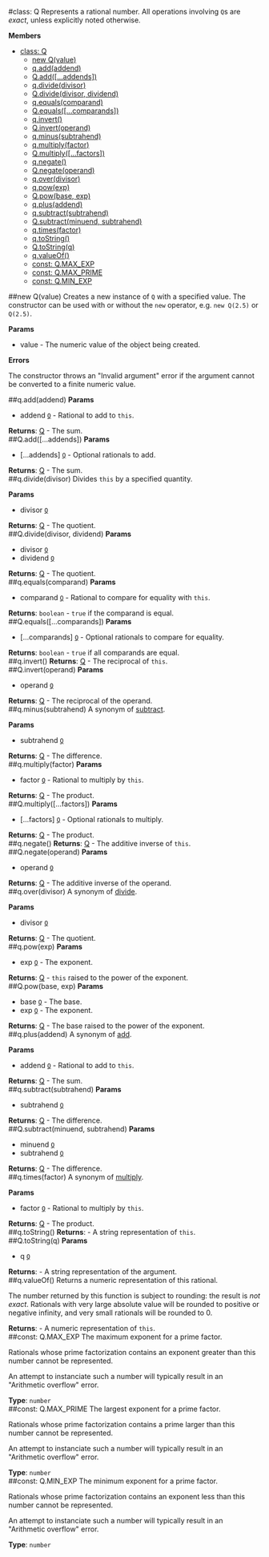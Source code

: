 <a name="Q"></a>
#class: Q
Represents a rational number. All operations involving `Q`s are *exact*, unless explicitly noted
otherwise.

**Members**

* [class: Q](#Q)
  * [new Q(value)](#new_Q)
  * [q.add(addend)](#Q#add)
  * [Q.add([...addends])](#Q.add)
  * [q.divide(divisor)](#Q#divide)
  * [Q.divide(divisor, dividend)](#Q.divide)
  * [q.equals(comparand)](#Q#equals)
  * [Q.equals([...comparands])](#Q.equals)
  * [q.invert()](#Q#invert)
  * [Q.invert(operand)](#Q.invert)
  * [q.minus(subtrahend)](#Q#minus)
  * [q.multiply(factor)](#Q#multiply)
  * [Q.multiply([...factors])](#Q.multiply)
  * [q.negate()](#Q#negate)
  * [Q.negate(operand)](#Q.negate)
  * [q.over(divisor)](#Q#over)
  * [q.pow(exp)](#Q#pow)
  * [Q.pow(base, exp)](#Q.pow)
  * [q.plus(addend)](#Q#plus)
  * [q.subtract(subtrahend)](#Q#subtract)
  * [Q.subtract(minuend, subtrahend)](#Q.subtract)
  * [q.times(factor)](#Q#times)
  * [q.toString()](#Q#toString)
  * [Q.toString(q)](#Q.toString)
  * [q.valueOf()](#Q#valueOf)
  * [const: Q.MAX_EXP](#Q.MAX_EXP)
  * [const: Q.MAX_PRIME](#Q.MAX_PRIME)
  * [const: Q.MIN_EXP](#Q.MIN_EXP)

<a name="new_Q"></a>
##new Q(value)
Creates a new instance of `Q` with a specified value.
The constructor can be used with or without the `new` operator, e.g. `new Q(2.5)` or `Q(2.5)`.

**Params**

- value  - The numeric value of the object being created.

**Errors**

The constructor throws an "Invalid argument" error if the argument cannot be converted to a
finite numeric value.  

<a name="Q#add"></a>
##q.add(addend)
**Params**

- addend <code>[Q](#Q)</code> - Rational to add to `this`.  

**Returns**: [Q](#Q) - The sum.  
<a name="Q.add"></a>
##Q.add([...addends])
**Params**

- \[...addends\] <code>[Q](#Q)</code> - Optional rationals to add.  

**Returns**: [Q](#Q) - The sum.  
<a name="Q#divide"></a>
##q.divide(divisor)
Divides `this` by a specified quantity.

**Params**

- divisor <code>[Q](#Q)</code>  

**Returns**: [Q](#Q) - The quotient.  
<a name="Q.divide"></a>
##Q.divide(divisor, dividend)
**Params**

- divisor <code>[Q](#Q)</code>  
- dividend <code>[Q](#Q)</code>  

**Returns**: [Q](#Q) - The quotient.  
<a name="Q#equals"></a>
##q.equals(comparand)
**Params**

- comparand <code>[Q](#Q)</code> - Rational to compare for equality with `this`.  

**Returns**: `boolean` - `true` if the comparand is equal.  
<a name="Q.equals"></a>
##Q.equals([...comparands])
**Params**

- \[...comparands\] <code>[Q](#Q)</code> - Optional rationals to compare for equality.  

**Returns**: `boolean` - `true` if all comparands are equal.  
<a name="Q#invert"></a>
##q.invert()
**Returns**: [Q](#Q) - The reciprocal of `this`.  
<a name="Q.invert"></a>
##Q.invert(operand)
**Params**

- operand <code>[Q](#Q)</code>  

**Returns**: [Q](#Q) - The reciprocal of the operand.  
<a name="Q#minus"></a>
##q.minus(subtrahend)
A synonym of [subtract](#Q#subtract).

**Params**

- subtrahend <code>[Q](#Q)</code>  

**Returns**: [Q](#Q) - The difference.  
<a name="Q#multiply"></a>
##q.multiply(factor)
**Params**

- factor <code>[Q](#Q)</code> - Rational to multiply by `this`.  

**Returns**: [Q](#Q) - The product.  
<a name="Q.multiply"></a>
##Q.multiply([...factors])
**Params**

- \[...factors\] <code>[Q](#Q)</code> - Optional rationals to multiply.  

**Returns**: [Q](#Q) - The product.  
<a name="Q#negate"></a>
##q.negate()
**Returns**: [Q](#Q) - The additive inverse of `this`.  
<a name="Q.negate"></a>
##Q.negate(operand)
**Params**

- operand <code>[Q](#Q)</code>  

**Returns**: [Q](#Q) - The additive inverse of the operand.  
<a name="Q#over"></a>
##q.over(divisor)
A synonym of [divide](#Q#divide).

**Params**

- divisor <code>[Q](#Q)</code>  

**Returns**: [Q](#Q) - The quotient.  
<a name="Q#pow"></a>
##q.pow(exp)
**Params**

- exp <code>[Q](#Q)</code> - The exponent.  

**Returns**: [Q](#Q) - `this` raised to the power of the exponent.  
<a name="Q.pow"></a>
##Q.pow(base, exp)
**Params**

- base <code>[Q](#Q)</code> - The base.  
- exp <code>[Q](#Q)</code> - The exponent.  

**Returns**: [Q](#Q) - The base raised to the power of the exponent.  
<a name="Q#plus"></a>
##q.plus(addend)
A synonym of [add](#Q#add).

**Params**

- addend <code>[Q](#Q)</code> - Rational to add to `this`.  

**Returns**: [Q](#Q) - The sum.  
<a name="Q#subtract"></a>
##q.subtract(subtrahend)
**Params**

- subtrahend <code>[Q](#Q)</code>  

**Returns**: [Q](#Q) - The difference.  
<a name="Q.subtract"></a>
##Q.subtract(minuend, subtrahend)
**Params**

- minuend <code>[Q](#Q)</code>  
- subtrahend <code>[Q](#Q)</code>  

**Returns**: [Q](#Q) - The difference.  
<a name="Q#times"></a>
##q.times(factor)
A synonym of [multiply](#Q#multiply).

**Params**

- factor <code>[Q](#Q)</code> - Rational to multiply by `this`.  

**Returns**: [Q](#Q) - The product.  
<a name="Q#toString"></a>
##q.toString()
**Returns**:  - A string representation of `this`.  
<a name="Q.toString"></a>
##Q.toString(q)
**Params**

- q <code>[Q](#Q)</code>  

**Returns**:  - A string representation of the argument.  
<a name="Q#valueOf"></a>
##q.valueOf()
Returns a numeric representation of this rational.

The number returned by this function is subject to rounding: the result is *not exact*.
Rationals with very large absolute value will be rounded to positive or negative infinity,
and very small rationals will be rounded to 0.

**Returns**:  - A numeric representation of `this`.  
<a name="Q.MAX_EXP"></a>
##const: Q.MAX_EXP
The maximum exponent for a prime factor.

Rationals whose prime factorization contains an exponent greater than this number cannot be
represented.

An attempt to instanciate such a number will typically result in an "Arithmetic overflow"
error.

**Type**: `number`  
<a name="Q.MAX_PRIME"></a>
##const: Q.MAX_PRIME
The largest exponent for a prime factor.

Rationals whose prime factorization contains a prime larger than this number cannot be
represented.

An attempt to instanciate such a number will typically result in an "Arithmetic overflow"
error.

**Type**: `number`  
<a name="Q.MIN_EXP"></a>
##const: Q.MIN_EXP
The minimum exponent for a prime factor.

Rationals whose prime factorization contains an exponent less than this number cannot be
represented.

An attempt to instanciate such a number will typically result in an "Arithmetic overflow"
error.

**Type**: `number`  

